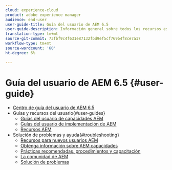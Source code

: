 ```yaml
---
cloud: experience-cloud
product: adobe experience manager
audience: end-user
user-guide-title: Guía del usuario de AEM 6.5
user-guide-description: Información general sobre todos los recursos esenciales para comprender, instalar, administrar y utilizar AEM 6.5
translation-type: tm+mt
source-git-commit: 73fbf9c4f631e87132fbd9ef5cf769b4f8ce7a17
workflow-type: tm+mt
source-wordcount: '60'
ht-degree: 6%

---
```



# Guía del usuario de AEM 6.5 {#user-guide}

+ [Centro de guía del usuario de AEM 6.5](home.md)
+ Guías y recursos del usuario{#user-guides}
   + [Guías del usuario de capacidades AEM](capabilities.md)
   + [Guías del usuario de implementación de AEM](implementation.md)
   + [Recursos AEM](resources.md)
+ Solución de problemas y ayuda{#troubleshooting}
   + [Recursos para nuevos usuarios AEM](new.md)
   + [Obtenga información sobre AEM capacidades](learn.md)
   + [Prácticas recomendadas, procedimientos y capacitación](best-practice.md)
   + [La comunidad de AEM](community.md)
   + [Solución de problemas](troubleshooting.md)
